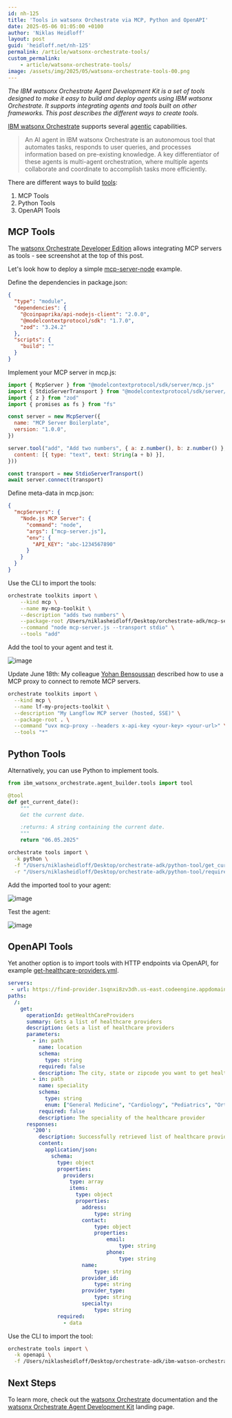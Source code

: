 ```yaml
---
id: nh-125
title: 'Tools in watsonx Orchestrate via MCP, Python and OpenAPI'
date: 2025-05-06 01:05:00 +0100
author: 'Niklas Heidloff'
layout: post
guid: 'heidloff.net/nh-125'
permalink: /article/watsonx-orchestrate-tools/
custom_permalink:
    - article/watsonx-orchestrate-tools/
image: /assets/img/2025/05/watsonx-orchestrate-tools-00.png
---
```


*The IBM watsonx Orchestrate Agent Development Kit is a set of tools designed to make it easy to build and deploy agents using IBM watsonx Orchestrate. It supports integrating agents and tools built on other frameworks. This post describes the different ways to create tools.*

[IBM watsonx Orchestrate](https://www.ibm.com/products/watsonx-orchestrate) supports several [agentic](https://www.ibm.com/docs/en/watsonx/watson-orchestrate/current?topic=agents-overview-agent-builder) capabilities.

> An AI agent in IBM watsonx Orchestrate is an autonomous tool that automates tasks, responds to user queries, and processes information based on pre-existing knowledge. A key differentiator of these agents is multi-agent orchestration, where multiple agents collaborate and coordinate to accomplish tasks more efficiently.

There are different ways to build [tools](https://developer.watson-orchestrate.ibm.com/tools/create_tool):

1. MCP Tools
2. Python Tools
3. OpenAPI Tools


## MCP Tools

The [watsonx Orchestrate Developer Edition](https://developer.watson-orchestrate.ibm.com/tools/toolkits) allows integrating MCP servers as tools - see screenshot at the top of this post.

Let's look how to deploy a simple [mcp-server-node](https://github.com/lucianoayres/mcp-server-node) example.

Define the dependencies in package.json:

```json
{
  "type": "module",
  "dependencies": {
    "@coinpaprika/api-nodejs-client": "2.0.0",
    "@modelcontextprotocol/sdk": "1.7.0",
    "zod": "3.24.2"
  },
  "scripts": {
    "build": ""
  }    
}
```

Implement your MCP server in mcp.js:

```javascript
import { McpServer } from "@modelcontextprotocol/sdk/server/mcp.js"
import { StdioServerTransport } from "@modelcontextprotocol/sdk/server/stdio.js"
import { z } from "zod"
import { promises as fs } from "fs"

const server = new McpServer({
  name: "MCP Server Boilerplate",
  version: "1.0.0",
})

server.tool("add", "Add two numbers", { a: z.number(), b: z.number() }, async ({ a, b }) => ({
  content: [{ type: "text", text: String(a + b) }],
}))

const transport = new StdioServerTransport()
await server.connect(transport)
```

Define meta-data in mcp.json:

```json
{
  "mcpServers": {
    "Node.js MCP Server": {
      "command": "node",
      "args": ["mcp-server.js"],
      "env": {
        "API_KEY": "abc-1234567890"
      }
    }
  }
}
```

Use the CLI to import the tools:

```bash
orchestrate toolkits import \
    --kind mcp \
    --name my-mcp-toolkit \
    --description "adds two numbers" \
    --package-root /Users/niklasheidloff/Desktop/orchestrate-adk/mcp-server-node \
    --command "node mcp-server.js --transport stdio" \
    --tools "add"
```

Add the tool to your agent and test it.

![image](/assets/img/2025/05/watsonx-orchestrate-tools-03.png)

Update June 18th: My colleague [Yohan Bensoussan](https://yohanb.blog/2025/06/11/tutorial-langflow-mcp-server-watsonx-orchestrate/) described how to use a MCP proxy to connect to remote MCP servers.

```bash
orchestrate toolkits import \
  --kind mcp \
  --name lf-my-projects-toolkit \
  --description "My Langflow MCP server (hosted, SSE)" \
  --package-root . \
  --command "uvx mcp-proxy --headers x-api-key <your-key> <your-url>" \
  --tools "*"
```

## Python Tools

Alternatively, you can use Python to implement tools.

```python
from ibm_watsonx_orchestrate.agent_builder.tools import tool

@tool
def get_current_date():
    """
    Get the current date.

    :returns: A string containing the current date.
    """ 
    return "06.05.2025"
```

```bash
orchestrate tools import \
  -k python \
  -f "/Users/niklasheidloff/Desktop/orchestrate-adk/python-tool/get_current_date.py" \
  -r "/Users/niklasheidloff/Desktop/orchestrate-adk/python-tool/requirements.txt"
```

Add the imported tool to your agent:

![image](/assets/img/2025/05/watsonx-orchestrate-tools-01.png)

Test the agent:

![image](/assets/img/2025/05/watsonx-orchestrate-tools-02.png)

## OpenAPI Tools

Yet another option is to import tools with HTTP endpoints via OpenAPI, for example [get-healthcare-providers.yml](https://github.com/IBM/ibm-watsonx-orchestrate-adk/blob/main/examples/agent_builder/healthcare_provider/tools/get-healthcare-providers.yml).

```yml
servers:
 - url: https://find-provider.1sqnxi8zv3dh.us-east.codeengine.appdomain.cloud
paths:
  /:
    get:
      operationId: getHealthCareProviders
      summary: Gets a list of healthcare providers
      description: Gets a list of healthcare providers
      parameters:
        - in: path
          name: location
          schema:
            type: string
          required: false
          description: The city, state or zipcode you want to get healthcare providers
        - in: path
          name: speciality
          schema:
            type: string
            enum: ["General Medicine", "Cardiology", "Pediatrics", "Orthopedics", "ENT", "Multi-specialty"]
          required: false
          description: The speciality of the healthcare provider
      responses:
        '200':
          description: Successfully retrieved list of healthcare providers
          content:
            application/json:
              schema:
                type: object
                properties:
                  providers:
                    type: array
                    items:
                      type: object
                      properties:
                        address:
                            type: string
                        contact:
                            type: object
                            properties:
                                email:
                                    type: string
                                phone:
                                    type: string
                        name:
                            type: string
                        provider_id:
                            type: string
                        provider_type:
                            type: string
                        specialty:
                            type: string
                required:
                  - data
```

Use the CLI to import the tool:

```bash
orchestrate tools import \
  -k openapi \
  -f /Users/niklasheidloff/Desktop/orchestrate-adk/ibm-watson-orchestrate-adk/examples/agent_builder/healthcare_provider/tools/get-healthcare-providers.yml
```

## Next Steps

To learn more, check out the [watsonx Orchestrate](https://www.ibm.com/docs/en/watsonx/watson-orchestrate/current?topic=agents-overview-agent-builder) documentation and the [watsonx Orchestrate Agent Development Kit](https://github.com/IBM/ibm-watsonx-orchestrate-adk) landing page.